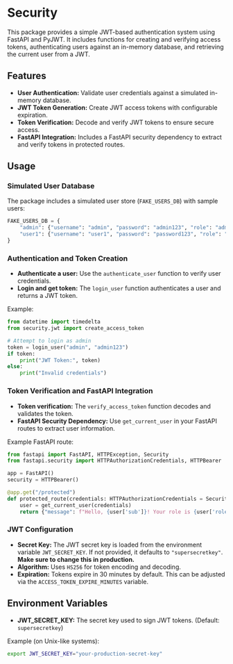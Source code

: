 # Security

This package provides a simple JWT-based authentication system using FastAPI and PyJWT. It includes functions for creating and verifying access tokens, authenticating users against an in-memory database, and retrieving the current user from a JWT.

## Features

- **User Authentication:** Validate user credentials against a simulated in-memory database.
- **JWT Token Generation:** Create JWT access tokens with configurable expiration.
- **Token Verification:** Decode and verify JWT tokens to ensure secure access.
- **FastAPI Integration:** Includes a FastAPI security dependency to extract and verify tokens in protected routes.

## Usage

### Simulated User Database

The package includes a simulated user store (`FAKE_USERS_DB`) with sample users:

```python
FAKE_USERS_DB = {
    "admin": {"username": "admin", "password": "admin123", "role": "admin"},
    "user1": {"username": "user1", "password": "password123", "role": "agent"},
}
```

### Authentication and Token Creation

- **Authenticate a user:** Use the `authenticate_user` function to verify user credentials.
- **Login and get token:** The `login_user` function authenticates a user and returns a JWT token.

Example:

```python
from datetime import timedelta
from security.jwt import create_access_token

# Attempt to login as admin
token = login_user("admin", "admin123")
if token:
    print("JWT Token:", token)
else:
    print("Invalid credentials")
```

### Token Verification and FastAPI Integration

- **Token verification:** The `verify_access_token` function decodes and validates the token.
- **FastAPI Security Dependency:** Use `get_current_user` in your FastAPI routes to extract user information.

Example FastAPI route:

```python
from fastapi import FastAPI, HTTPException, Security
from fastapi.security import HTTPAuthorizationCredentials, HTTPBearer

app = FastAPI()
security = HTTPBearer()

@app.get("/protected")
def protected_route(credentials: HTTPAuthorizationCredentials = Security(security)):
    user = get_current_user(credentials)
    return {"message": f"Hello, {user['sub']}! Your role is {user['role']}"}
```

### JWT Configuration

- **Secret Key:** The JWT secret key is loaded from the environment variable `JWT_SECRET_KEY`. If not provided, it defaults to `"supersecretkey"`. **Make sure to change this in production.**
- **Algorithm:** Uses `HS256` for token encoding and decoding.
- **Expiration:** Tokens expire in 30 minutes by default. This can be adjusted via the `ACCESS_TOKEN_EXPIRE_MINUTES` variable.

## Environment Variables

- **JWT_SECRET_KEY:** The secret key used to sign JWT tokens. (Default: `supersecretkey`)

Example (on Unix-like systems):

```bash
export JWT_SECRET_KEY="your-production-secret-key"
```
